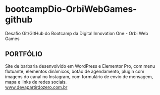 # bootcampDio-OrbiWebGames-github
Desafio Git/GitHub do Bootcamp da Digital Innovation One - Orbi Web Games


## PORTFÓLIO 

Site de barbaria desenvolvido em WordPress e Elementor Pro, com menu flutuante, elementos dinâmicos, botão de agendamento, plugin com imagens do canal no Instagram, com formulário de envio de mensagem, mapa e links de redes sociais.
<br> www.devapartirdozero.com.br
